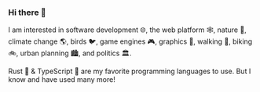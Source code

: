 ### Hi there 👋

I am interested in software development :globe_with_meridians:, the web platform :spider_web:, nature :deciduous_tree:, climate change :earth_americas:, birds :bird:, game engines :video_game:, graphics :art:, walking :walking:, biking :bike:, urban planning :cityscape:, and politics :classical_building:.

Rust :crab: & TypeScript :blue_book: are my favorite programming languages to use. But I know and have used many more!
